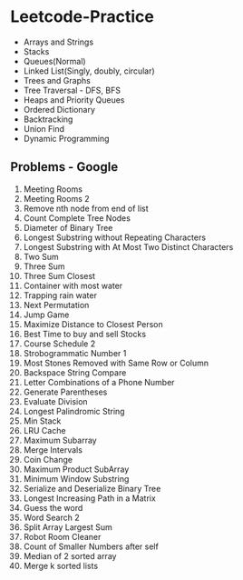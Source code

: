 # Leetcode-Practice

- Arrays and Strings
- Stacks
- Queues(Normal)
- Linked List(Singly, doubly, circular)
- Trees and Graphs
- Tree Traversal - DFS, BFS
- Heaps and Priority Queues
- Ordered Dictionary
- Backtracking 
- Union Find
- Dynamic Programming

## Problems - Google

1. Meeting Rooms 
2. Meeting Rooms 2
3. Remove nth node from end of list 
4. Count Complete Tree Nodes 
5. Diameter of Binary Tree  
6. Longest Substring without Repeating Characters 
7. Longest Substring with At Most Two Distinct Characters
8. Two Sum
9. Three Sum
10. Three Sum Closest
11. Container with most water
12. Trapping rain water
13. Next Permutation
14. Jump Game
15. Maximize Distance to Closest Person
16. Best Time to buy and sell Stocks
17. Course Schedule 2 
18. Strobogrammatic Number 1 
19. Most Stones Removed with Same Row or Column
20. Backspace String Compare
21. Letter Combinations of a Phone Number
22. Generate Parentheses
23. Evaluate Division
24. Longest Palindromic String
25. Min Stack
26. LRU Cache
27. Maximum Subarray
28. Merge Intervals
29. Coin Change
30. Maximum Product SubArray
31. Minimum Window Substring
32. Serialize and Deserialize Binary Tree
33. Longest Increasing Path in a Matrix
34. Guess the word
35. Word Search 2
36. Split Array Largest Sum
37. Robot Room Cleaner
38. Count of Smaller Numbers after self
39. Median of 2 sorted array
40. Merge k sorted lists
